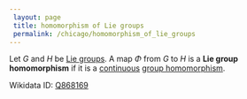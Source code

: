```yaml
---
 layout: page
 title: homomorphism of Lie groups
 permalink: /chicago/homomorphism_of_lie_groups
---
```

Let $G$ and $H$ be [Lie groups](https://defsmath.github.io/DefsMath/Lie_group). A map $\Phi$ from $G$ to $H$ is a **Lie group homomorphism** if it is a [continuous](https://defsmath.github.io/DefsMath/continuous) [group homomorphism](https://defsmath.github.io/DefsMath/group_homomorphism).

Wikidata ID: [Q868169](https://www.wikidata.org/wiki/Q868169)